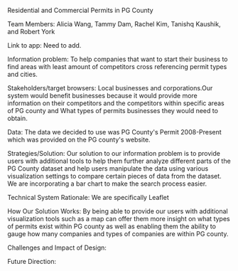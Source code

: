 Residential and Commercial Permits in PG County

Team Members: Alicia Wang, Tammy Dam, Rachel Kim, Tanishq Kaushik, and Robert York

Link to app: Need to add.

Information problem: To help companies that want to start their business to find areas with least amount of competitors cross referencing permit types and cities.

Stakeholders/target browsers: Local businesses and corporations.Our system would benefit businesses because it would provide more information on their competitors and the competitors within specific areas of PG county and What types of permits businesses they would need to obtain.

Data: The data we decided to use was PG County's Permit 2008-Present which was provided on the PG county's website.

Strategies/Solution: Our solution to our information problem is to provide users with additional tools to help them further analyze different parts of the PG County dataset and help users manipulate the data using various visualization settings to compare certain pieces of data from the dataset. We are incorporating a bar chart to make the search process easier. 

Technical System Rationale: We are specifically Leaflet 

How Our Solution Works: By being able to provide our users with additional visualization tools such as a map can offer them more insight on what types of permits exist within PG county as well as enabling them the ability to gauge how many companies and types of companies are within PG county.

Challenges and Impact of Design: 

Future Direction: 